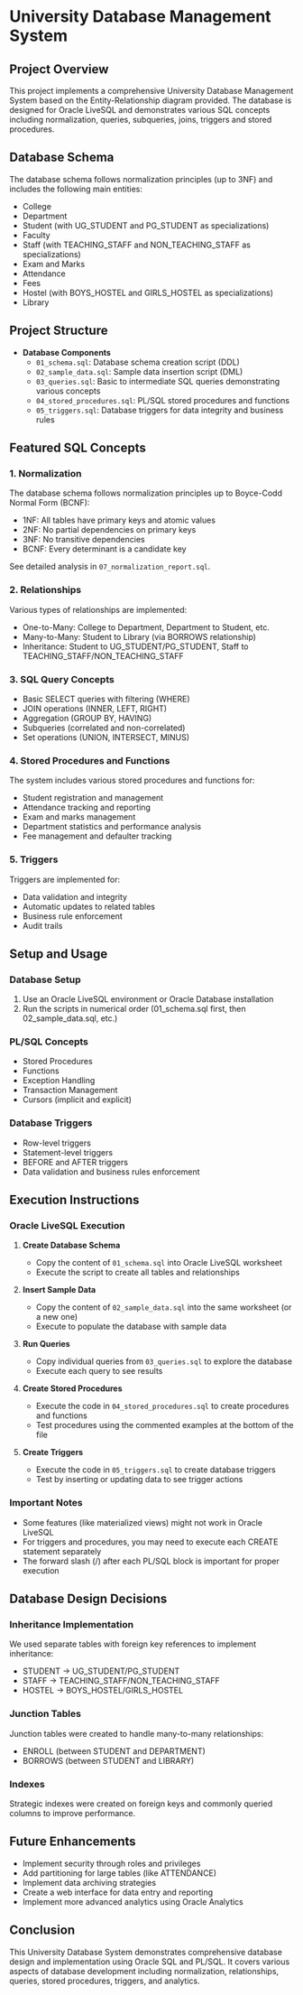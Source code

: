 # University Database Management System

## Project Overview
This project implements a comprehensive University Database Management System based on the Entity-Relationship diagram provided. The database is designed for Oracle LiveSQL and demonstrates various SQL concepts including normalization, queries, subqueries, joins, triggers and stored procedures.

## Database Schema
The database schema follows normalization principles (up to 3NF) and includes the following main entities:
- College
- Department
- Student (with UG_STUDENT and PG_STUDENT as specializations)
- Faculty
- Staff (with TEACHING_STAFF and NON_TEACHING_STAFF as specializations)
- Exam and Marks
- Attendance
- Fees
- Hostel (with BOYS_HOSTEL and GIRLS_HOSTEL as specializations)
- Library

## Project Structure
- **Database Components**
  - `01_schema.sql`: Database schema creation script (DDL)
  - `02_sample_data.sql`: Sample data insertion script (DML)
  - `03_queries.sql`: Basic to intermediate SQL queries demonstrating various concepts
  - `04_stored_procedures.sql`: PL/SQL stored procedures and functions
  - `05_triggers.sql`: Database triggers for data integrity and business rules


## Featured SQL Concepts

### 1. Normalization
The database schema follows normalization principles up to Boyce-Codd Normal Form (BCNF):
- 1NF: All tables have primary keys and atomic values
- 2NF: No partial dependencies on primary keys
- 3NF: No transitive dependencies
- BCNF: Every determinant is a candidate key

See detailed analysis in `07_normalization_report.sql`.

### 2. Relationships
Various types of relationships are implemented:
- One-to-Many: College to Department, Department to Student, etc.
- Many-to-Many: Student to Library (via BORROWS relationship)
- Inheritance: Student to UG_STUDENT/PG_STUDENT, Staff to TEACHING_STAFF/NON_TEACHING_STAFF

### 3. SQL Query Concepts
- Basic SELECT queries with filtering (WHERE)
- JOIN operations (INNER, LEFT, RIGHT)
- Aggregation (GROUP BY, HAVING)
- Subqueries (correlated and non-correlated)
- Set operations (UNION, INTERSECT, MINUS)

### 4. Stored Procedures and Functions
The system includes various stored procedures and functions for:
- Student registration and management
- Attendance tracking and reporting
- Exam and marks management
- Department statistics and performance analysis
- Fee management and defaulter tracking

### 5. Triggers
Triggers are implemented for:
- Data validation and integrity
- Automatic updates to related tables
- Business rule enforcement
- Audit trails

## Setup and Usage

### Database Setup
1. Use an Oracle LiveSQL environment or Oracle Database installation
2. Run the scripts in numerical order (01_schema.sql first, then 02_sample_data.sql, etc.)

###  PL/SQL Concepts
- Stored Procedures
- Functions
- Exception Handling
- Transaction Management
- Cursors (implicit and explicit)

### Database Triggers
- Row-level triggers
- Statement-level triggers
- BEFORE and AFTER triggers
- Data validation and business rules enforcement


## Execution Instructions

### Oracle LiveSQL Execution

1. **Create Database Schema**
   - Copy the content of `01_schema.sql` into Oracle LiveSQL worksheet
   - Execute the script to create all tables and relationships

2. **Insert Sample Data**
   - Copy the content of `02_sample_data.sql` into the same worksheet (or a new one)
   - Execute to populate the database with sample data

3. **Run Queries**
   - Copy individual queries from `03_queries.sql` to explore the database
   - Execute each query to see results

4. **Create Stored Procedures**
   - Execute the code in `04_stored_procedures.sql` to create procedures and functions
   - Test procedures using the commented examples at the bottom of the file

5. **Create Triggers**
   - Execute the code in `05_triggers.sql` to create database triggers
   - Test by inserting or updating data to see trigger actions

### Important Notes
- Some features (like materialized views) might not work in Oracle LiveSQL
- For triggers and procedures, you may need to execute each CREATE statement separately
- The forward slash (/) after each PL/SQL block is important for proper execution

## Database Design Decisions

### Inheritance Implementation
We used separate tables with foreign key references to implement inheritance:
- STUDENT → UG_STUDENT/PG_STUDENT
- STAFF → TEACHING_STAFF/NON_TEACHING_STAFF
- HOSTEL → BOYS_HOSTEL/GIRLS_HOSTEL

### Junction Tables
Junction tables were created to handle many-to-many relationships:
- ENROLL (between STUDENT and DEPARTMENT)
- BORROWS (between STUDENT and LIBRARY)

### Indexes
Strategic indexes were created on foreign keys and commonly queried columns to improve performance.

## Future Enhancements
- Implement security through roles and privileges
- Add partitioning for large tables (like ATTENDANCE)
- Implement data archiving strategies
- Create a web interface for data entry and reporting
- Implement more advanced analytics using Oracle Analytics

## Conclusion
This University Database System demonstrates comprehensive database design and implementation using Oracle SQL and PL/SQL. It covers various aspects of database development including normalization, relationships, queries, stored procedures, triggers, and analytics.
